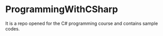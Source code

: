 # ProgrammingWithCSharp
It is a repo opened for the C# programming course and contains sample codes.
